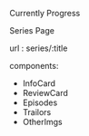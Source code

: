Currently Progress

Series Page 

url : series/:title

components: 
- InfoCard
- ReviewCard
- Episodes
- Trailors
- OtherImgs
